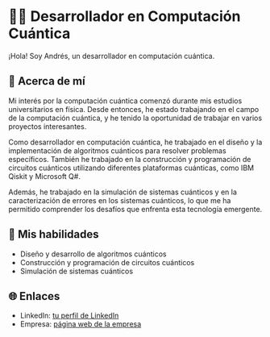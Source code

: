 # 👨‍💻 Desarrollador en Computación Cuántica

¡Hola! Soy Andrés, un desarrollador en computación cuántica.

## 📝 Acerca de mí

Mi interés por la computación cuántica comenzó durante mis estudios universitarios en física. Desde entonces, he estado trabajando en el campo de la computación cuántica, y he tenido la oportunidad de trabajar en varios proyectos interesantes.

Como desarrollador en computación cuántica, he trabajado en el diseño y la implementación de algoritmos cuánticos para resolver problemas específicos. También he trabajado en la construcción y programación de circuitos cuánticos utilizando diferentes plataformas cuánticas, como IBM Qiskit y Microsoft Q#.

Además, he trabajado en la simulación de sistemas cuánticos y en la caracterización de errores en los sistemas cuánticos, lo que me ha permitido comprender los desafíos que enfrenta esta tecnología emergente.

## 💼 Mis habilidades

- Diseño y desarrollo de algoritmos cuánticos
- Construcción y programación de circuitos cuánticos
- Simulación de sistemas cuánticos

## 🌐 Enlaces

- LinkedIn: [tu perfil de LinkedIn](www.linkedin.com/in/andresnavascaliz)
- Empresa: [página web de la empresa](enlace-a-la-página-web-de-la-empresa)

